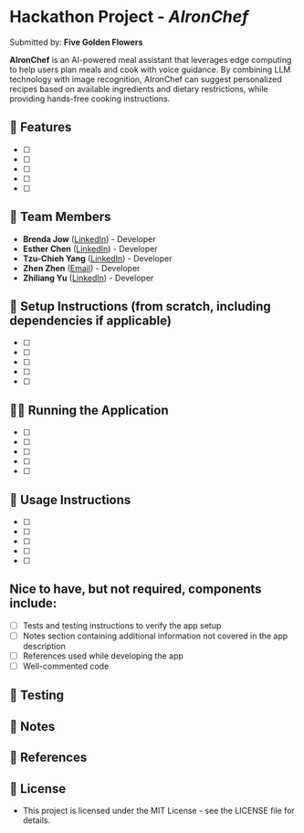 # Hackathon Project - *AIronChef*

Submitted by: **Five Golden Flowers**

**AIronChef** is an AI-powered meal assistant that leverages edge computing to help users plan meals and cook with voice guidance. By combining LLM technology with image recognition, AIronChef can suggest personalized recipes based on available ingredients and dietary restrictions, while providing hands-free cooking instructions.
 

## 🌟 Features
- [ ] 
- [ ] 
- [ ] 
- [ ] 
- [ ] 


## 👥 Team Members  
- **Brenda Jow** ([LinkedIn]()) - Developer  
- **Esther Chen** ([LinkedIn](www.linkedin.com/in/esther-chen-seattle)) - Developer  
- **Tzu-Chieh Yang** ([LinkedIn](www.linkedin.com/in/tzu-chieh-yang-221149290)) - Developer
- **Zhen Zhen** ([Email](zhenzhenzz0318@gmail.com)) - Developer
- **Zhiliang Yu** ([LinkedIn]()) - Developer


## 🚀 Setup Instructions (from scratch, including dependencies if applicable)

- [ ] 
- [ ] 
- [ ] 
- [ ] 
- [ ] 


## 🏃‍♂️ Running the Application
  
- [ ] 
- [ ] 
- [ ] 
- [ ] 
- [ ]


## 📱 Usage Instructions

- [ ] 
- [ ] 
- [ ] 
- [ ] 
- [ ]


## Nice to have, but not required, components include:

- [ ] Tests and testing instructions to verify the app setup
- [ ] Notes section containing additional information not covered in the app description
- [ ] References used while developing the app
- [ ] Well-commented code

## 🧪 Testing

## 📝 Notes

## 🔗 References

## 📄 License

- This project is licensed under the MIT License - see the LICENSE file for details.
